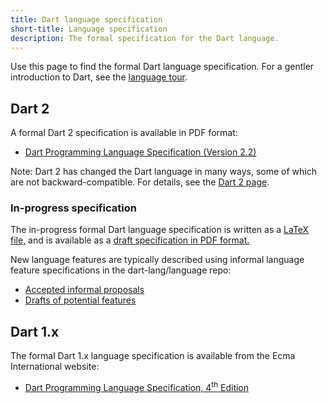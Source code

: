```yaml
---
title: Dart language specification
short-title: Language specification
description: The formal specification for the Dart language.
---
```


Use this page to find the formal Dart language specification.
For a gentler introduction to Dart, see the
[language tour](/guides/language/language-tour).

## Dart 2

A formal Dart 2 specification is available in PDF format:

  * [Dart Programming Language Specification (Version 2.2)](/guides/language/specifications/DartLangSpec-v2.2.pdf)

Note: Dart 2 has changed the Dart language in many ways, some of which are not
backward-compatible. For details, see the [Dart 2 page](/dart-2).

### In-progress specification

The in-progress formal Dart language specification is written as a
[LaTeX file,](https://github.com/dart-lang/language/blob/master/specification/dartLangSpec.tex)
and is available as a [draft specification in PDF format.](https://spec.dart.dev/DartLangSpecDraft.pdf)

New language features are typically described using informal language feature specifications in the dart-lang/language repo:
  * [Accepted informal proposals](https://github.com/dart-lang/language/tree/master/accepted)
  * [Drafts of potential features](https://github.com/dart-lang/language/tree/master/working)


## Dart 1.x

The formal Dart 1.x language specification is available from
the Ecma International website:

* <a href="https://www.ecma-international.org/publications/files/ECMA-ST/ECMA-408.pdf"
   target="_blank" rel="noopener">Dart Programming Language Specification, 4<sup>th</sup> Edition</a>
